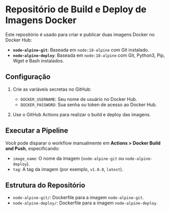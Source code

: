 # Repositório de Build e Deploy de Imagens Docker

Este repositório é usado para criar e publicar duas imagens Docker no Docker Hub:

- **`node-alpine-git`**: Baseada em `node:18-alpine` com Git instalado.
- **`node-alpine-deploy`**: Baseada em `node:18-alpine` com Git, Python3, Pip, Wget e Bash instalados.

## Configuração

1. Crie as variáveis secretas no GitHub:
   - `DOCKER_USERNAME`: Seu nome de usuário no Docker Hub.
   - `DOCKER_PASSWORD`: Sua senha ou token de acesso ao Docker Hub.

2. Use o GitHub Actions para realizar o build e deploy das imagens.

## Executar a Pipeline

Você pode disparar o workflow manualmente em **Actions > Docker Build and Push**, especificando:

- `image_name`: O nome da imagem (`node-alpine-git` ou `node-alpine-deploy`).
- `tag`: A tag da imagem (por exemplo, `v1.0.0`, `latest`).

## Estrutura do Repositório

- `node-alpine-git/`: Dockerfile para a imagem `node-alpine-git`.
- `node-alpine-deploy/`: Dockerfile para a imagem `node-alpine-deploy`.
